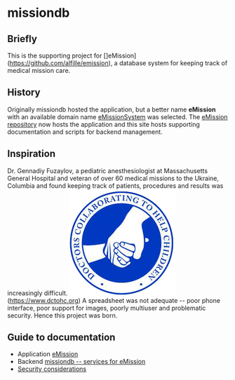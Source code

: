 # missiondb

## Briefly
This is the supporting project for []eMission](https://github.com/alfille/emission), a database system for keeping track of medical mission care. 

## History
Originally missiondb hosted the application, but a better name __eMission__ with an available domain name [eMissionSystem](https://emissionsystem.org) was selected. The [eMission repository](https://github.com/alfille/emission) now hosts the application and this site hosts supporting documentation and scripts for backend management.

## Inspiration
Dr. Gennadiy Fuzaylov, a pediatric anesthesiologist at Massachusetts General Hospital and veteran of over 60 medical missions to the Ukraine, Columbia and found keeping track of patients, procedures and results was increasingly difficult. 
![Doctors Collaborating To Help Children](images/dctohc.png)(https://www.dctohc.org)
A spreadsheet was not adequate -- poor phone interface, poor support for images, poorly multiuser and problematic security. Hence this project was born.

## Guide to documentation
* Application [eMission](https://github.com/alfille/emission/readme.md)
* Backend [missiondb -- services for eMission](https://github.com/alfille/missiondb/readme.md)
* [Security considerations](https://github.com/alfille/missiondb/security.md)